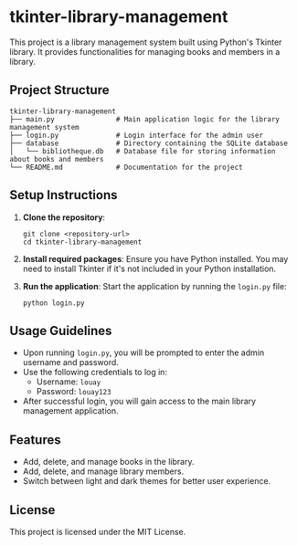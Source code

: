 # tkinter-library-management

This project is a library management system built using Python's Tkinter library. It provides functionalities for managing books and members in a library.

## Project Structure

```
tkinter-library-management
├── main.py               # Main application logic for the library management system
├── login.py              # Login interface for the admin user
├── database              # Directory containing the SQLite database
│   └── bibliotheque.db   # Database file for storing information about books and members
└── README.md             # Documentation for the project
```

## Setup Instructions

1. **Clone the repository**:
   ```
   git clone <repository-url>
   cd tkinter-library-management
   ```

2. **Install required packages**:
   Ensure you have Python installed. You may need to install Tkinter if it's not included in your Python installation.

3. **Run the application**:
   Start the application by running the `login.py` file:
   ```
   python login.py
   ```

## Usage Guidelines

- Upon running `login.py`, you will be prompted to enter the admin username and password.
- Use the following credentials to log in:
  - Username: `louay`
  - Password: `louay123`
- After successful login, you will gain access to the main library management application.

## Features

- Add, delete, and manage books in the library.
- Add, delete, and manage library members.
- Switch between light and dark themes for better user experience.

## License

This project is licensed under the MIT License.